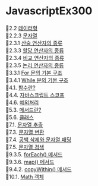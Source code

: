 # JavascriptEx300

🔸2.2 [데이터형](./md/2-2.md) <br>
🔸2.2.3 [문자열](./md/2-2-3.md) <br>
🔸2.3.1 [산술 연산자의 종류](./md/2-3-1.md) <br>
🔸2.3.3 [할당 연산자의 종류](./md/2-3-3.md) <br>
🔸2.3.4 [비교 연산자의 종류](./md/2-3-4.md) <br>
🔸2.3.5 [논리 연산자의 종류](./md/2-3-5.md) <br>
🔸3.3.1 [For 문의 기본 구조](./md/3-3-1.md) <br>
🔸3.4.1 [While 문의 기본 구조](./md/3-4-1.md) <br>
🔸4.1. [함수란?](./md/4-1.md) <br>
🔸4.4. [자바스크립트 스코프](./md/4-4.md) <br>
🔸4.6. [예외처리](./md/4-6.md) <br>
🔸5.3. [메서드란?](./md/5-3.md) <br>
🔸5.6. [클래스](./md/5-6.md) <br>
🔸7.1. [문자열 추출](./md/7-1.md) <br>
🔸7.3. [문자열 변환](./md/7-3.md) <br>
🔸7.4. [공백 삭제와 문자열 패딩](./md/7-4.md) <br>
🔸7.5. [문자열 검색](./md/7-5.md) <br>
🔸9.3.5. [forEach() 메서드](./md/9-3-5.md) <br>
🔸9.3.6. [map() 메서드](./md/9-3-6.md) <br>
🔸9.4.2. [copyWithin() 메서드](./md/9-4-2.md) <br>
🔸10.1. [Math 객체](./md/10-1.md) <br>
